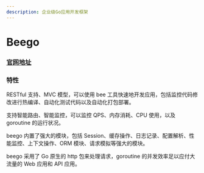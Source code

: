 ```yaml
---
description: 企业级Go应用开发框架
---
```


# Beego

### [官网地址](https://beego.me)

### 特性

RESTful 支持、MVC 模型，可以使用 bee 工具快速地开发应用，包括监控代码修改进行热编译、自动化测试代码以及自动化打包部署。

支持智能路由、智能监控，可以监控 QPS、内存消耗、CPU 使用，以及 goroutine 的运行状况。

beego 内置了强大的模块，包括 Session、缓存操作、日志记录、配置解析、性能监控、上下文操作、ORM 模块、请求模拟等强大的模块。

beego 采用了 Go 原生的 http 包来处理请求，goroutine 的并发效率足以应付大流量的 Web 应用和 API 应用。



